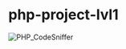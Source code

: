 # php-project-lvl1

![PHP_CodeSniffer](https://github.com/ifadeeva/php-project-lvl1/workflows/PHP_CodeSniffer/badge.svg)

